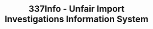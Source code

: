 ---
bigquery: https://console.cloud.google.com/bigquery?p=patents-public-data&d=usitc_investigations&page=dataset&project=sheets-management-319211
citation: US International Trade Commission 337Info Unfair Import Investigations Information
  System
contributors: US International Trade Comission
cost: None
description: US International Trade Commission 337Info Unfair Import Investigations
  Information System contains data on investigations done under Section 337. Section
  337 declares the infringement of certain statutory intellectual property rights
  and other forms of unfair competition in import trade to be unlawful practices.
  Most Section 337 investigations involve allegations of patent or registered trademark
  infringement.
documentation: FAQ and tutorial available on the site
last_edit: 04/13/2022, 04:04:58
location: https://pubapps2.usitc.gov/337external/
maintained_by: US International Trade Comission
schema_fields:
- teoIdIssueDate
- title
- ouiiAttorney
- teoProceedingInvolved
- dateCreated
- teoIdDueDate
- actualEndDateEvidHear
- invUnfairAct
- investigationType
- htsNumbers
- cafcAppeals
- currentActiveALJ
- aljAssigned
- dateComplaintFiled
- dateOfPublicationFrNotice
- internalRemand
- docketNo
- patentNumber
- finalIdOnViolationIssue
- scheduledStartDateEvidHear
- publication_number
- targetDate
- id
- gcAttorney
- issueDateOtherNonFinal
- finalDetNoViolation
- scheduledEndDateEvidHear
- trademarkNumbers
- endDateMarkmanHearing
- teoReliefGranted
- ouiiParticipation
- investigationTermDate
- markmanHearing
- finalIdOnViolationDue
- startDateMarkmanHearing
- complainant
- actualStartDateEvidHear
- copyrightNumbers
- lastUpdated
- patentNumbers
- investigationNo
- respondent
- finalDetViolation
- currentStatus
shortname: unfair_import_investigations
tags:
- import
- legal
- trade
timeframe: 2008-2021 (prior to 2008 downloadable as a JSON file)
title: 337Info - Unfair Import Investigations Information System
uuid: 2721f5ec-e599-4890-9265-9706719fc71e
---